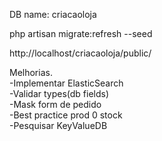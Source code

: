DB name: criacaoloja

php artisan migrate:refresh --seed

http://localhost/criacaoloja/public/  

  
  
Melhorias.  
-Implementar ElasticSearch  
-Validar types(db fields)  
-Mask form de pedido  
-Best practice prod 0 stock  
-Pesquisar KeyValueDB  
